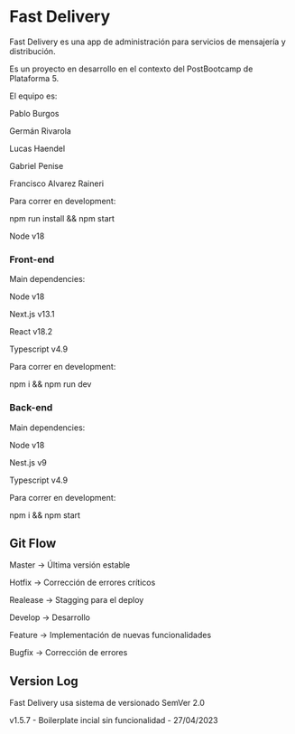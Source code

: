 # Fast Delivery

Fast Delivery es una app de administración para servicios de mensajería y distribución.

Es un proyecto en desarrollo en el contexto del PostBootcamp de Plataforma 5.

El equipo es:

Pablo Burgos

Germán Rivarola

Lucas Haendel

Gabriel Penise

Francisco Alvarez Raineri

Para correr en development:

npm run install && npm start

Node v18

### Front-end

Main dependencies:

Node v18

Next.js v13.1

React v18.2

Typescript v4.9

Para correr en development:

npm i && npm run dev

### Back-end

Main dependencies:

Node v18

Nest.js v9

Typescript v4.9

Para correr en development:

npm i && npm start

## Git Flow

Master -> Última versión estable

Hotfix -> Corrección de errores críticos

Realease -> Stagging para el deploy

Develop -> Desarrollo

Feature -> Implementación de nuevas funcionalidades

Bugfix -> Corrección de errores

## Version Log

Fast Delivery usa sistema de versionado SemVer 2.0

v1.5.7 - Boilerplate incial sin funcionalidad - 27/04/2023
